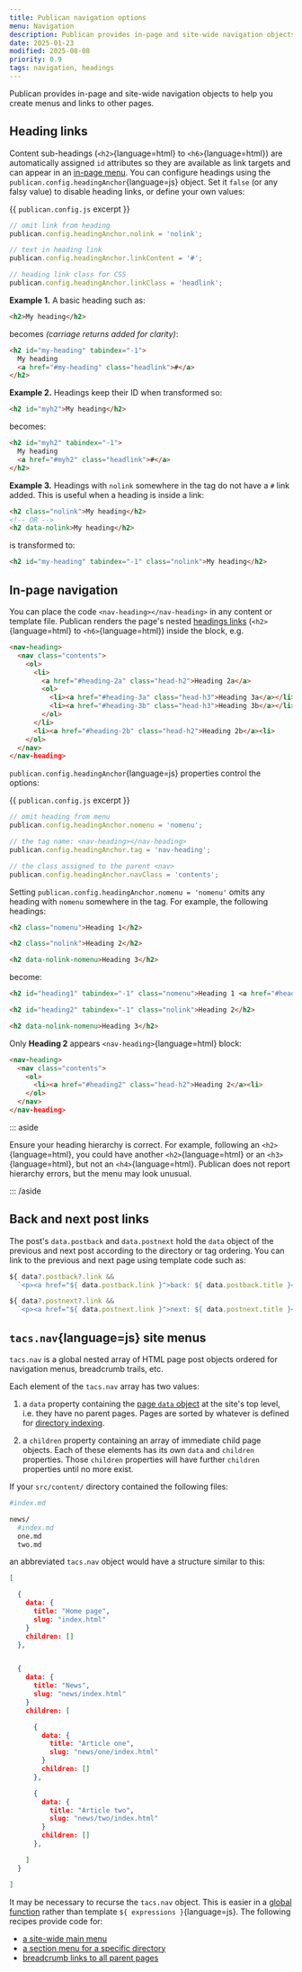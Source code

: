 ```yaml
---
title: Publican navigation options
menu: Navigation
description: Publican provides in-page and site-wide navigation objects to help create menus and links to other pages.
date: 2025-01-23
modified: 2025-08-08
priority: 0.9
tags: navigation, headings
---
```


Publican provides in-page and site-wide navigation objects to help you create menus and links to other pages.


## Heading links

Content sub-headings (`<h2>`{language=html} to `<h6>`{language=html}) are automatically assigned `id` attributes so they are available as link targets and can appear in an [in-page menu](#inpage-navigation). You can configure headings using the `publican.config.headingAnchor`{language=js} object. Set it `false` (or any falsy value) to disable heading links, or define your own values:

{{ `publican.config.js` excerpt }}
```js
// omit link from heading
publican.config.headingAnchor.nolink = 'nolink';

// text in heading link
publican.config.headingAnchor.linkContent = '#';

// heading link class for CSS
publican.config.headingAnchor.linkClass = 'headlink';
```

**Example 1.** A basic heading such as:

```html
<h2>My heading</h2>
```

becomes *(carriage returns added for clarity)*:

```html
<h2 id="my-heading" tabindex="-1">
  My heading
  <a href="#my-heading" class="headlink">#</a>
</h2>
```

**Example 2.** Headings keep their ID when transformed so:

```html
<h2 id="myh2">My heading</h2>
```

becomes:

```html
<h2 id="myh2" tabindex="-1">
  My heading
  <a href="#myh2" class="headlink">#</a>
</h2>
```

**Example 3.** Headings with `nolink` somewhere in the tag do not have a `#` link added. This is useful when a heading is inside a link:

```html
<h2 class="nolink">My heading</h2>
<!-- OR -->
<h2 data-nolink>My heading</h2>
```

is transformed to:

```html
<h2 id="my-heading" tabindex="-1" class="nolink">My heading</h2>
```


## In-page navigation

You can place the code `<nav-heading></nav-heading>` in any content or template file. Publican renders the page's nested [headings links](#heading-links) (`<h2>`{language=html} to `<h6>`{language=html}) inside the block, e.g.

```html
<nav-heading>
  <nav class="contents">
    <ol>
      <li>
        <a href="#heading-2a" class="head-h2">Heading 2a</a>
        <ol>
          <li><a href="#heading-3a" class="head-h3">Heading 3a</a></li>
          <li><a href="#heading-3b" class="head-h3">Heading 3b</a></li>
        </ol>
      </li>
      <li><a href="#heading-2b" class="head-h2">Heading 2b</a><li>
    </ol>
  </nav>
</nav-heading>
```

`publican.config.headingAnchor`{language=js} properties control the options:

{{ `publican.config.js` excerpt }}
```js
// omit heading from menu
publican.config.headingAnchor.nomenu = 'nomenu';

// the tag name: <nav-heading></nav-heading>
publican.config.headingAnchor.tag = 'nav-heading';

// the class assigned to the parent <nav>
publican.config.headingAnchor.navClass = 'contents';
```

Setting `publican.config.headingAnchor.nomenu = 'nomenu'` omits any heading with `nomenu` somewhere in the tag. For example, the following headings:

```html
<h2 class="nomenu">Heading 1</h2>

<h2 class="nolink">Heading 2</h2>

<h2 data-nolink-nomenu>Heading 3</h2>
```

become:

```html
<h2 id="heading1" tabindex="-1" class="nomenu">Heading 1 <a href="#heading1" class="headlink">#</a></h2>

<h2 id="heading2" tabindex="-1" class="nolink">Heading 2</h2>

<h2 data-nolink-nomenu>Heading 3</h2>
```

Only **Heading 2** appears `<nav-heading>`{language=html} block:

```html
<nav-heading>
  <nav class="contents">
    <ol>
      <li><a href="#heading2" class="head-h2">Heading 2</a><li>
    </ol>
  </nav>
</nav-heading>
```

::: aside

Ensure your heading hierarchy is correct. For example, following an `<h2>`{language=html}, you could have another `<h2>`{language=html} or an `<h3>`{language=html}, but not an `<h4>`{language=html}. Publican does not report hierarchy errors, but the menu may look unusual.

::: /aside


## Back and next post links

The post's `data.postback` and `data.postnext` hold the `data` object of the previous and next post according to the directory or tag ordering. You can link to the previous and next page using template code such as:

```js
${ data?.postback?.link &&
  `<p><a href="${ data.postback.link }">back: ${ data.postback.title }</a></p>` }

${ data?.postnext?.link &&
  `<p><a href="${ data.postnext.link }">next: ${ data.postnext.title }</a></p>` }
```


## `tacs.nav`{language=js} site menus

`tacs.nav` is a global nested array of HTML page post objects ordered for navigation menus, breadcrumb trails, etc.

Each element of the `tacs.nav` array has two values:

1. a `data` property containing the [page `data` object](--ROOT--docs/reference/content-properties/) at the site's top level, i.e. they have no parent pages. Pages are sorted by whatever is defined for [directory indexing](--ROOT--docs/setup/directory-indexes/#directory-index-configuration).

1. a `children` property containing an array of immediate child page objects. Each of these elements has its own `data` and `children` properties. Those `children` properties will have further `children` properties until no more exist.

If your `src/content/` directory contained the following files:

```bash
#index.md

news/
  #index.md
  one.md
  two.md
```

an abbreviated `tacs.nav` object would have a structure similar to this:

```json
[

  {
    data: {
      title: "Home page",
      slug: "index.html"
    }
    children: []
  },


  {
    data: {
      title: "News",
      slug: "news/index.html"
    }
    children: [

      {
        data: {
          title: "Article one",
          slug: "news/one/index.html"
        }
        children: []
      },

      {
        data: {
          title: "Article two",
          slug: "news/two/index.html"
        }
        children: []
      },

    ]
  }

]
```

It may be necessary to recurse the `tacs.nav` object. This is easier in a [global function](--ROOT--docs/reference/template-globals/#defining-global-functions) rather than template `${ expressions }`{language=js}. The following recipes provide code for:

* [a site-wide main menu](--ROOT--docs/recipe/navigation/main-menu/)
* [a section menu for a specific directory](--ROOT--docs/recipe/navigation/section-menu/)
* [breadcrumb links to all parent pages](--ROOT--docs/recipe/navigation/breadcrumb-links/)
